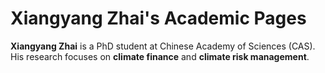 # Xiangyang Zhai's Academic Pages


**Xiangyang Zhai** is a PhD student at Chinese Academy of Sciences (CAS). His research focuses on **climate finance** and **climate risk management**.


